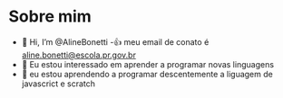 # Sobre mim

- 👋 Hi, I’m @AlineBonetti
-:+1: meu email de conato é aline.bonetti@escola.pr.gov.br
- 👀 Eu estou interessado em aprender a programar novas linguagens
- 🌱 eu estou aprendendo a programar descentemente a liguagem de javascrict e scratch
